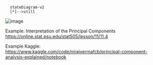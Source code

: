 
```mermaid
  stateDiagram-v2
  [*]-->still
  ```
![image](https://user-images.githubusercontent.com/69342162/236677484-0cb9e05b-c122-4d46-9456-6145ab3425be.png)


Example: Interpretation of the Principal Components </br>
https://online.stat.psu.edu/stat505/lesson/11/11.4

Example Kaggle: </br>
https://www.kaggle.com/code/nirajvermafcb/principal-component-analysis-explained/notebook
